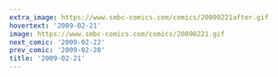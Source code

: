 ```yaml
---
extra_image: https://www.smbc-comics.com/comics/20090221after.gif
hovertext: '2009-02-21'
image: https://www.smbc-comics.com/comics/20090221.gif
next_comic: '2009-02-22'
prev_comic: '2009-02-20'
title: '2009-02-21'
---
```


